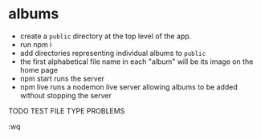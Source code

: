 # albums

- create a `public` directory at the top level of the app.
- run npm i
- add directories representing individual albums to `public`
- the first alphabetical file name in each "album" will be its image on the home page
- npm start runs the server
- npm live runs a nodemon live server allowing albums to be added without stopping the server

TODO  TEST FILE TYPE PROBLEMS

:wq
